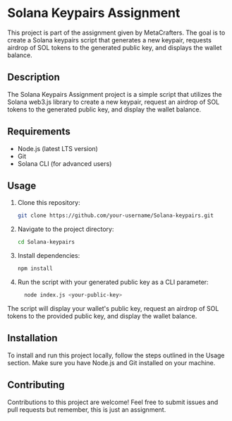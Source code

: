 # Solana Keypairs Assignment

This project is part of the assignment given by MetaCrafters. The goal is to create a Solana keypairs script that generates a new keypair, requests airdrop of SOL tokens to the generated public key, and displays the wallet balance.

## Description

The Solana Keypairs Assignment project is a simple script that utilizes the Solana web3.js library to create a new keypair, request an airdrop of SOL tokens to the generated public key, and display the wallet balance.

## Requirements

- Node.js (latest LTS version)
- Git
- Solana CLI (for advanced users)

## Usage

1. Clone this repository:
   ```bash
   git clone https://github.com/your-username/Solana-keypairs.git

2. Navigate to the project directory:

   ```bash
   cd Solana-keypairs

3. Install dependencies:
   
   ```bash
   npm install
   
4. Run the script with your generated public key as a CLI parameter:

   ```bash
     node index.js <your-public-key>

The script will display your wallet's public key, request an airdrop of SOL tokens to the provided public key, and display the wallet balance.

## Installation
To install and run this project locally, follow the steps outlined in the Usage section. Make sure you have Node.js and Git installed on your machine.

## Contributing
Contributions to this project are welcome! Feel free to submit issues and pull requests but remember, this is just an assignment.
